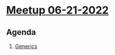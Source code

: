# [Meetup 06-21-2022](https://talks.golang.org/github.com/a2go/slides/06-21-2022/meetup.slide)

## Agenda

1. [Generics](https://talks.golang.org/github.com/a2go/slides/06-21-2022/generics.slide)